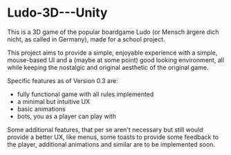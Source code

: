 # Ludo-3D---Unity

This is a 3D game of the popular boardgame Ludo (or Mensch ärgere dich nicht, as called in Germany), made for a school project.

This project aims to provide a simple, enjoyable experience with a simple, mouse-based UI and a (maybe at some point) good looking environment, all while keeping the nostalgic and original aesthetic of the original game.

Specific features as of Version 0.3 are:
- fully functional game with all rules implemented
- a minimal but intuitive UX
- basic animations
- bots, you as a player can play with

Some additional features, that per se aren't necessary but still would provide a better UX, like menus, some toasts to provide some feedback to the player, additional animations and similar are to be implemented soon.